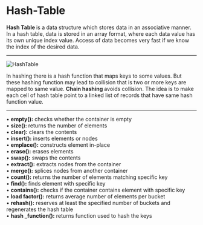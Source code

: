 # Hash-Table
<b>Hash Table </b> is a data structure which stores data in an associative manner. In a hash table, data is stored in an array format, where each data value has its own unique index value. Access of data becomes very fast if we know the index of the desired data.

<hr>


![HashTable](https://user-images.githubusercontent.com/79526438/209135864-9c1bc49a-abe0-4aeb-9d36-0fdc393c38c6.png) 


In hashing there is a hash function that maps keys to some values. But these hashing function may lead to collision that is two or more keys are mapped to same value. <b> Chain hashing </b> avoids collision. The idea is to make each cell of hash table point to a linked list of records that have same hash function value.


<hr>

• <b>empty():</b> checks whether the container is empty </br>
• <b>size(): </b> returns the number of elements </br>
• <b>clear):</b> clears the contents </br>
• <b>insert():</b> inserts elements or nodes </br>
• <b>emplace():</b> constructs element in-place </br>
• <b>erase():</b> erases elements </br>
• <b>swap():</b> swaps the contents </br>
• <b>extract():</b> extracts nodes from the container </br>
• <b>merge():</b> splices nodes from another container </br>
• <b>count():</b> returns the number of elements matching specific key </br>
• <b>find():</b> finds element with specific key </br>
• <b>contains():</b> checks if the container contains element with specific key </br>
• <b>load factor():</b> returns average number of elements per bucket </br>
• <b>rehash():</b> reserves at least the specified number of buckets and regenerates the hash table </br>
• <b>hash _function():</b> returns function used to hash the keys </br>
